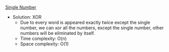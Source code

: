 [Single Number](https://leetcode.com/problems/single-number/)  

- Solution: XOR
    - Due to every word is appeared exactly twice except the single number, we can xor all the numbers, except the single number, other numbers will be eliminated by itself.
    - Time complexity: O(n)
    - Space complexity: O(1)